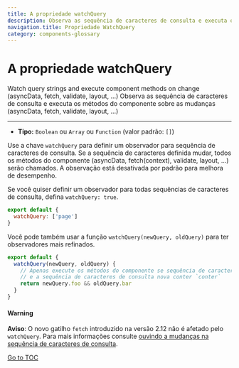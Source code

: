 ```yaml
---
title: A propriedade watchQuery
description: Observa as sequência de caracteres de consulta e executa os métodos do componente sobre as mudanças (asyncData, fetch, validate, layout, ...)
navigation.title: Propriedade WatchQuery
category: components-glossary
---
```

# A propriedade watchQuery

Watch query strings and execute component methods on change (asyncData, fetch, validate, layout, ...)
Observa as sequência de caracteres de consulta e executa os métodos do componente sobre as mudanças (asyncData, fetch, validate, layout, ...)

---

- **Tipo:** `Boolean` ou `Array` ou `Function` (valor padrão: `[]`)

Use a chave `watchQuery` para definir um observador para sequência de caracteres de consulta. Se a sequência de caracteres definida mudar, todos os métodos do componente (asyncData, fetch(context), validate, layout, ...) serão chamados. A observação está desativada por padrão para melhora de desempenho.

Se você quiser definir um observador para todas sequências de caracteres de consulta, defina `watchQuery: true`.

```js
export default {
  watchQuery: ['page']
}
```

Você pode também usar a função `watchQuery(newQuery, oldQuery)` para ter observadores mais refinados.

```js
export default {
  watchQuery(newQuery, oldQuery) {
    // Apenas execute os métodos do componente se sequência de caracteres de consulta antiga conter `bar`
    // e a sequência de caracteres de consulta nova conter `conter`
    return newQuery.foo && oldQuery.bar
  }
}
```

#### Warning
**Aviso**: O novo gatilho `fetch` introduzido na versão 2.12 não é afetado pelo `watchQuery`. Para mais informações consulte [ouvindo a mudanças na sequência de caracteres de consulta](./features/data-fetching#o-gatilho-fetch).

<span style='float: footnote;'><a href="../index.html#toc">Go to TOC</a></span>
